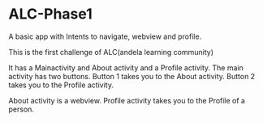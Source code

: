 # ALC-Phase1
A basic app with Intents to navigate, webview and profile.

This is the first challenge of ALC(andela learning community)

It has a Mainactivity and About activity and a Profile activity.
The main activity has two buttons.
Button 1 takes you to the About activity.
Button 2 takes you to the Profile activity.

About activity is a webview.
Profile activity takes you to the Profile of a person.
